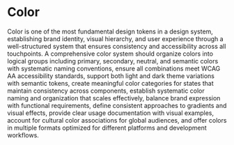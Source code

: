 # Color

Color is one of the most fundamental design tokens in a design system, establishing brand identity, visual hierarchy, and user experience through a well-structured system that ensures consistency and accessibility across all touchpoints. A comprehensive color system should organize colors into logical groups including primary, secondary, neutral, and semantic colors with systematic naming conventions, ensure all combinations meet WCAG AA accessibility standards, support both light and dark theme variations with semantic tokens, create meaningful color categories for states that maintain consistency across components, establish systematic color naming and organization that scales effectively, balance brand expression with functional requirements, define consistent approaches to gradients and visual effects, provide clear usage documentation with visual examples, account for cultural color associations for global audiences, and offer colors in multiple formats optimized for different platforms and development workflows.